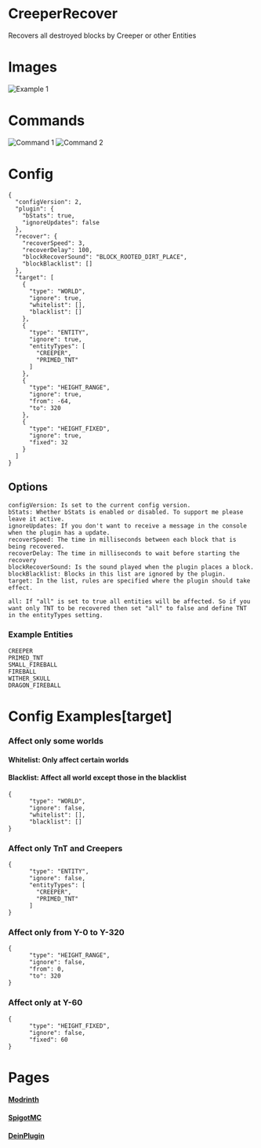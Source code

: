 # CreeperRecover
Recovers all destroyed blocks by Creeper or other Entities

# Images
![Example 1](https://i.postimg.cc/vHJMc4Qj/2021-12-31-17-53-38.gif)

# Commands
![Command 1](https://raw.githubusercontent.com/HttpRafa/CreeperRecover/master/images/command1.png)
![Command 2](https://raw.githubusercontent.com/HttpRafa/CreeperRecover/master/images/command2.png)

# Config
```
{
  "configVersion": 2,
  "plugin": {
    "bStats": true,
    "ignoreUpdates": false
  },
  "recover": {
    "recoverSpeed": 3,
    "recoverDelay": 100,
    "blockRecoverSound": "BLOCK_ROOTED_DIRT_PLACE",
    "blockBlacklist": []
  },
  "target": [
    {
      "type": "WORLD",
      "ignore": true,
      "whitelist": [],
      "blacklist": []
    },
    {
      "type": "ENTITY",
      "ignore": true,
      "entityTypes": [
        "CREEPER",
        "PRIMED_TNT"
      ]
    },
    {
      "type": "HEIGHT_RANGE",
      "ignore": true,
      "from": -64,
      "to": 320
    },
    {
      "type": "HEIGHT_FIXED",
      "ignore": true,
      "fixed": 32
    }
  ]
}
```
## Options
```
configVersion: Is set to the current config version.
bStats: Whether bStats is enabled or disabled. To support me please leave it active.
ignoreUpdates: If you don't want to receive a message in the console when the plugin has a update.
recoverSpeed: The time in milliseconds between each block that is being recovered.
recoverDelay: The time in milliseconds to wait before starting the recovery
blockRecoverSound: Is the sound played when the plugin places a block.
blockBlacklist: Blocks in this list are ignored by the plugin. 
target: In the list, rules are specified where the plugin should take effect.

all: If "all" is set to true all entities will be affected. So if you want only TNT to be recovered then set "all" to false and define TNT in the entityTypes setting.
```

### Example Entities
```
CREEPER
PRIMED_TNT
SMALL_FIREBALL
FIREBALL
WITHER_SKULL
DRAGON_FIREBALL
```

# Config Examples[target]
### Affect only some worlds
#### Whitelist: Only affect certain worlds
#### Blacklist: Affect all world except those in the blacklist
```
{
      "type": "WORLD",
      "ignore": false,
      "whitelist": [],
      "blacklist": []
}
```
### Affect only TnT and Creepers
```
{
      "type": "ENTITY",
      "ignore": false,
      "entityTypes": [
        "CREEPER",
        "PRIMED_TNT"
      ]
}
```

### Affect only from Y-0 to Y-320
```
{
      "type": "HEIGHT_RANGE",
      "ignore": false,
      "from": 0,
      "to": 320
}
```

### Affect only at Y-60
```
{
      "type": "HEIGHT_FIXED",
      "ignore": false,
      "fixed": 60
}
```

# Pages
#### [Modrinth](https://modrinth.com/plugin/creeper-recover)
#### [SpigotMC](https://www.spigotmc.org/resources/creeper-recover.98836/)
#### [DeinPlugin](https://deinplugin.net/storage/c97b3869-d8ec-4177-8d8c-b7792c96eedc)